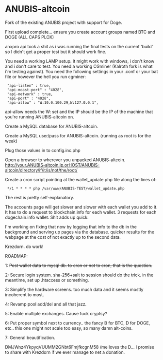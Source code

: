ANUBIS-altcoin
==============

Fork of the existing ANUBIS project with support for Doge.

First upload complete...  ensure you create account groups named BTC and DOGE (ALL CAPS PLOX)

anxpro api took a shit as i was running the final tests on the current 'build' so I didn't get a proper test but it should work fine.

You need a working LAMP setup.  It might work with windows, i don't know and i don't care to test.
You need a working CGminer (Kalroth fork is what i'm testing against).
You need the following settings in your .conf or your bat file or however the hell you run cgminer:

     "api-listen" : true,
     "api-mcast-port" : "4028",
     "api-network" : true,
     "api-port" : "4028",
     "api-allow" : "W:10.0.100.29,W:127.0.0.1",

api-allow needs the W: set and the IP should be the IP of the machine that you're running ANUBIS-altcoin on.

Create a MySQL database for ANUBIS-altcoin.

Create a MySQL user/pass for ANUBIS-altcoin.  (running as root is for the weak)

Plug those values in to config.inc.php

Open a browser to wherever you unpacked ANUBIS-altcoin.  http://your.ANUBIS-altcoin.ip.orHOST/ANUBIS-altcoin/directory/if/it/is/not/the/root/

Create a cron script pointing at the wallet_update.php file along the lines of:

     */1 * * * * php /var/www/ANUBIS-TEST/wallet_update.php


The rest is pretty self-explanatory.

The accounts page will get slower and slower with each wallet you add to it.  It has to do a request to blockchain.info for each wallet.  3 requests for each dogechain.info wallet.  Shit adds up quick.

I'm working on fixing that now by logging that info to the db in the background and serving up pages via the database.  quicker results for the webpage at the cost of not exactly up to the second data.

Krezdorn.  do work!

ROADMAP:

1: <strike>Post wallet data to mysql db.  to cron or not to cron, that is the question.</strike>

2: Secure login system.  sha-256+salt to session should do the trick.  in the meantime, set up .htaccess or something.

3: Simplify the hardware screens.  too much data and it seems mostly incoherent to most.

4: Revamp pool add/del and all that jazz.

5: Enable multiple exchanges.  Cause fuck cryptsy?

6: Put proper symbol next to currency..  the fancy B for BTC, D for DOGE, etc..  this one might not scale too easy, so many damn alt-coins.

7: General beautification.


DMJWnz4YkpyqVUUMM2GNbt6FmjfkcgnM58  /me loves the D...  I promise to share with Krezdorn if we ever manage to net a donation.
